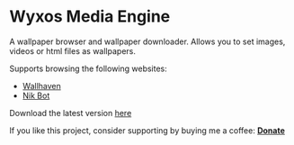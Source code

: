 # Wyxos Media Engine
A wallpaper browser and wallpaper downloader. Allows you to set images, videos or html files as wallpapers.

Supports browsing the following websites:
- [Wallhaven](https://wallhaven.cc)
- [Nik Bot](https://nik.bot.nu)

Download the latest version [here](https://github.com/wyxos/media-engine-release/releases)

If you like this project, consider supporting by buying me a coffee:
<a href="https://paypal.me/jjaulimsing?country.x=MU&locale.x=en_US"><strong>Donate</strong></a>
